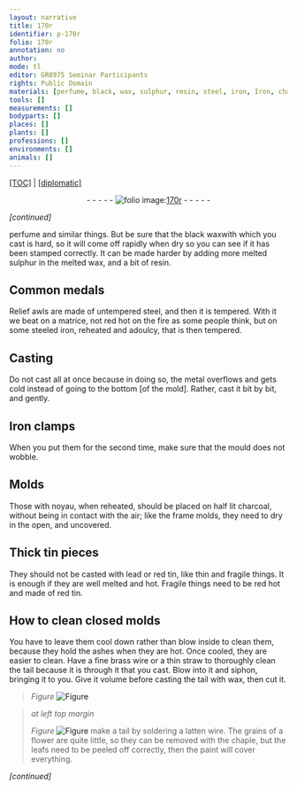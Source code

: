 ```yaml
---
layout: narrative
title: 170r
identifier: p-170r
folio: 170r
annotation: no
author:
mode: tl
editor: GR8975 Seminar Participants
rights: Public Domain
materials: [perfume, black, wax, sulphur, resin, steel, iron, Iron, charcoal, tin, lead, red tin, brass, latten]
tools: []
measurements: []
bodyparts: []
places: []
plants: []
professions: []
environments: []
animals: []
---
```


<p><a href="{{ site.baseurl }}/translation/">[TOC]</a> | <a href="{{ site.baseurl }}/texts/p-170r_tc/">[diplomatic]</a></p><div class="folio" align="center">- - - - - <a href="http://gallica.bnf.fr/ark:/12148/btv1b10500001g/f345.image" target="_blank"><img src="https://cu-mkp.github.io/2017-workshop-edition/assets/photo-icon.png" alt="folio image: " style="display:inline-block; margin-bottom:-3px;"/>170r</a> - - - - - </div>  
 
*[continued]*
  
<span class="m">perfume</span> and similar things. But be sure that the <span class="m">black</span> <span class="m">wax</span>with which you cast is hard, so it will come off rapidly when dry so you can see if it has been stamped correctly. It can be made harder by adding more melted <span class="m">sulphur</span> in the melted <span class="m">wax</span>, and a bit of <span class="m">resin</span>.
 
 
  

## Common medals

 
Relief awls are made of untempered <span class="m">steel</span>, and then it is tempered. With it we beat on a matrice, not red hot on the fire as some people think, but on some steeled <span class="m">iron</span>, reheated and adoulcy, that is then tempered.
 
 
  

## Casting

 
Do not cast all at once because in doing so, the metal overflows and gets cold instead of going to the bottom [of the mold]. Rather, cast it bit by bit, and gently.
 
 
  

## <span class="m">Iron</span> clamps

 
When you put them for the second time, make sure that the mould does not wobble.
 
 
  

## Molds

 
Those with noyau, when reheated, should be placed on half lit <span class="m">charcoal</span>, without being in contact with the air; like the frame molds, they need to dry in the open, and uncovered.
 
 
  

## Thick <span class="m">tin</span> pieces

 
They should not be casted with <span class="m">lead</span> or <span class="m">red tin</span>, like thin and fragile things. It is enough if they are well melted and hot. Fragile things need to be red hot and made of <span class="m">red tin</span>.
 
 
  

## How to clean closed molds

 
You have to leave them cool down rather than blow inside to clean them, because they hold the ashes when they are hot. Once cooled, they are easier to clean. Have a fine <span class="m">brass</span> wire or a thin straw to thoroughly clean the tail because it is through it that you cast. Blow into it and siphon, bringing it to you. Give it volume before casting the tail with <span class="m">wax</span>, then cut it. 
> *Figure*
> <a href="https://drive.google.com/open?id=0B9-oNrvWdlO5amQ1YVRWWnFGWUE" target="_blank"><img src="https://cu-mkp.github.io/GR8975-edition/assets/photo-icon.png" alt="Figure" style="display:inline-block; margin-bottom:-3px;"/></a>

 
> *at left top margin*
> 
> 
>  
> *Figure*
> <a href="https://drive.google.com/open?id=0B9-oNrvWdlO5S3FNaEt0QmN1alU" target="_blank"><img src="https://cu-mkp.github.io/GR8975-edition/assets/photo-icon.png" alt="Figure" style="display:inline-block; margin-bottom:-3px;"/></a>
 make a tail by soldering a <span class="m">latten</span> wire. The grains of a flower are quite little, so they can be removed with the chaple, but the leafs need to be peeled off correctly, then the paint will cover everything.
 
*[continued]*
 
